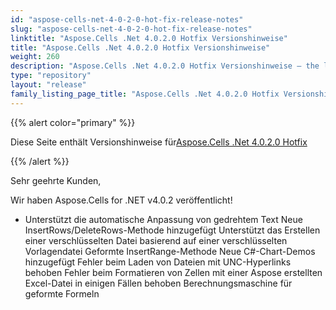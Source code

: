 ```yaml
---
id: "aspose-cells-net-4-0-2-0-hot-fix-release-notes"
slug: "aspose-cells-net-4-0-2-0-hot-fix-release-notes"
linktitle: "Aspose.Cells .Net 4.0.2.0 Hotfix Versionshinweise"
title: "Aspose.Cells .Net 4.0.2.0 Hotfix Versionshinweise"
weight: 260
description: "Aspose.Cells .Net 4.0.2.0 Hotfix Versionshinweise – the latest updates and fixes."
type: "repository"
layout: "release"
family_listing_page_title: "Aspose.Cells .Net 4.0.2.0 Hotfix Versionshinweise"
---
```

{{% alert color="primary" %}} 

 Diese Seite enthält Versionshinweise für[Aspose.Cells .Net 4.0.2.0 Hotfix](https://releases.aspose.com/cells/net/new-releases/aspose.cells-.net-4.0.2.0-hot-fix/)

{{% /alert %}} 

 Sehr geehrte Kunden,

 Wir haben Aspose.Cells for .NET v4.0.2 veröffentlicht!

- Unterstützt die automatische Anpassung von gedrehtem Text
 Neue InsertRows/DeleteRows-Methode hinzugefügt
 Unterstützt das Erstellen einer verschlüsselten Datei basierend auf einer verschlüsselten Vorlagendatei
 Geformte InsertRange-Methode
 Neue C#-Chart-Demos hinzugefügt
 Fehler beim Laden von Dateien mit UNC-Hyperlinks behoben
 Fehler beim Formatieren von Zellen mit einer Aspose erstellten Excel-Datei in einigen Fällen behoben
 Berechnungsmaschine für geformte Formeln
